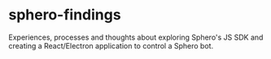 # sphero-findings
Experiences, processes and thoughts about exploring Sphero's JS SDK and creating a React/Electron application to control a Sphero bot.
